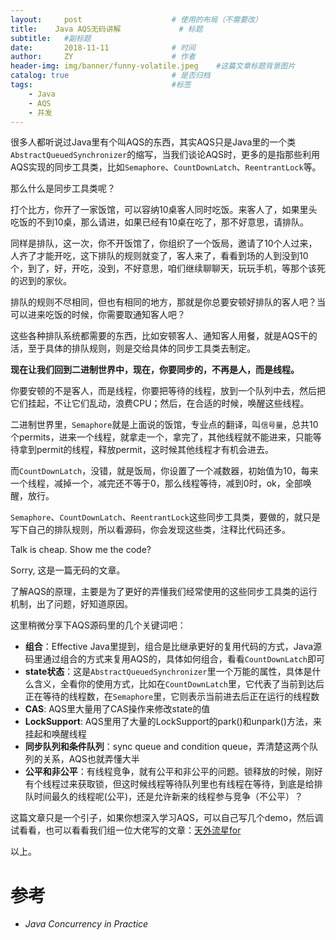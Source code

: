```yaml
---
layout:     post                    # 使用的布局（不需要改）
title:    Java AQS无码讲解             # 标题 
subtitle:   #副标题
date:       2018-11-11              # 时间
author:     ZY                      # 作者
header-img: img/banner/funny-volatile.jpeg    #这篇文章标题背景图片
catalog: true                       # 是否归档
tags:                               #标签
    - Java
    - AQS
    - 并发
---
```


很多人都听说过Java里有个叫AQS的东西，其实AQS只是Java里的一个类`AbstractQueuedSynchronizer`的缩写，当我们谈论AQS时，更多的是指那些利用AQS实现的同步工具类，比如`Semaphore`、`CountDownLatch`、`ReentrantLock`等。  

那么什么是同步工具类呢？  

打个比方，你开了一家饭馆，可以容纳10桌客人同时吃饭。来客人了，如果里头吃饭的不到10桌，那么请进，如果已经有10桌在吃了，那不好意思，请排队。  

同样是排队，这一次，你不开饭馆了，你组织了一个饭局，邀请了10个人过来，人齐了才能开吃，这下排队的规则就变了，客人来了，看看到场的人到没到10个，到了，好，开吃，没到，不好意思，咱们继续聊聊天，玩玩手机，等那个该死的迟到的家伙。  

排队的规则不尽相同，但也有相同的地方，那就是你总要安顿好排队的客人吧？当可以进来吃饭的时候，你需要取通知客人吧？  

这些各种排队系统都需要的东西，比如安顿客人、通知客人用餐，就是AQS干的活，至于具体的排队规则，则是交给具体的同步工具类去制定。  

**现在让我们回到二进制世界中，现在，你要同步的，不再是人，而是线程。**  

你要安顿的不是客人，而是线程，你要把等待的线程，放到一个队列中去，然后把它们挂起，不让它们乱动，浪费CPU；然后，在合适的时候，唤醒这些线程。  

二进制世界里，`Semaphore`就是上面说的饭馆，专业点的翻译，叫`信号量`，总共10个permits，进来一个线程，就拿走一个，拿完了，其他线程就不能进来，只能等待拿到permit的线程，释放permit，这时候其他线程才有机会进去。  

而`CountDownLatch`，没错，就是饭局，你设置了一个减数器，初始值为10，每来一个线程，减掉一个，减完还不等于0，那么线程等待，减到0时，ok，全部唤醒，放行。  

`Semaphore`、`CountDownLatch`、`ReentrantLock`这些同步工具类，要做的，就只是写下自己的排队规则，所以看源码，你会发现这些类，注释比代码还多。  

Talk is cheap. Show me the code?  

Sorry, 这是一篇无码的文章。  

了解AQS的原理，主要是为了更好的弄懂我们经常使用的这些同步工具类的运行机制，出了问题，好知道原因。  

这里稍微分享下AQS源码里的几个关键词吧：  

- **组合**：Effective Java里提到，组合是比继承更好的复用代码的方式，Java源码里通过组合的方式来复用AQS的，具体如何组合，看看`CountDownLatch`即可
- **state状态**：这是`AbstractQueuedSynchronizer`里一个万能的属性，具体是什么含义，全看你的使用方式，比如在`CountDownLatch`里，它代表了当前到达后正在等待的线程数，在`Semaphore`里，它则表示当前进去后正在运行的线程数  
- **CAS**: AQS里大量用了CAS操作来修改state的值
- **LockSupport**: AQS里用了大量的LockSupport的park()和unpark()方法，来挂起和唤醒线程
- **同步队列和条件队列**：sync queue and condition queue，弄清楚这两个队列的关系，AQS也就弄懂大半
- **公平和非公平**：有线程竞争，就有公平和非公平的问题。锁释放的时候，刚好有个线程过来获取锁，但这时候线程等待队列里也有线程在等待，到底是给排队时间最久的线程呢(公平)，还是允许新来的线程参与竞争（不公平）？

这篇文章只是一个引子，如果你想深入学习AQS，可以自己写几个demo，然后调试看看，也可以看看我们组一位大佬写的文章：[天外流星for](https://www.jianshu.com/u/9f8f7c32b20c)   

以上。  

# 参考

- *Java Concurrency in Practice*




